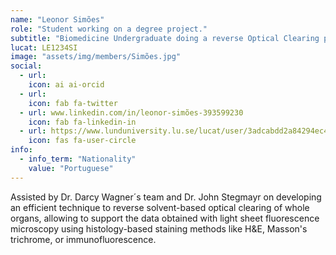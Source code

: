 ```yaml
---
name: "Leonor Simões"
role: "Student working on a degree project."
subtitle: "Biomedicine Undergraduate doing a reverse Optical Clearing project."
lucat: LE1234SI
image: "assets/img/members/Simões.jpg"
social:
  - url: 
    icon: ai ai-orcid
  - url: 
    icon: fab fa-twitter
  - url: www.linkedin.com/in/leonor-simões-393599230
    icon: fab fa-linkedin-in
  - url: https://www.lunduniversity.lu.se/lucat/user/3adcabdd2a84294ec4158257c8420da8
    icon: fas fa-user-circle
info:
  - info_term: "Nationality"
    value: "Portuguese"
---
```

Assisted by Dr. Darcy Wagner´s team and Dr. John Stegmayr on developing an efficient technique to reverse solvent-based optical clearing of whole organs, allowing to support the data obtained with light sheet fluorescence microscopy using histology-based staining methods like H&E, Masson's trichrome, or immunofluorescence.
